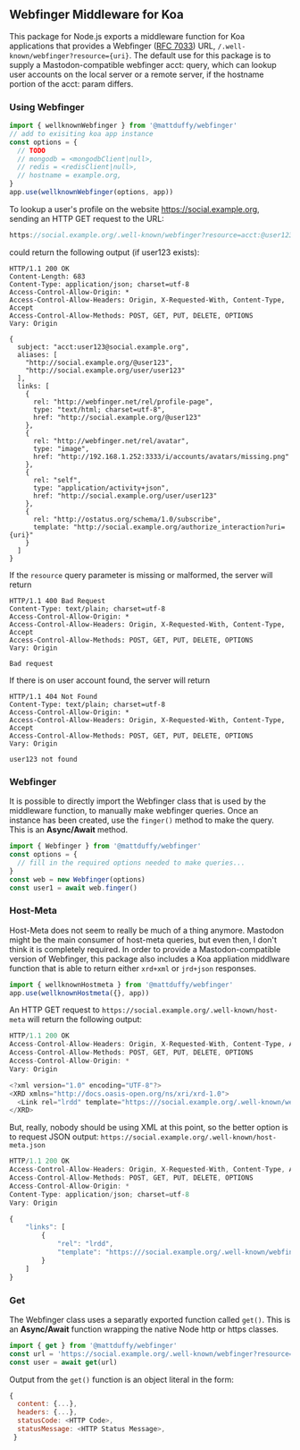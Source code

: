 ## Webfinger Middleware for Koa

This package for Node.js exports a middleware function for Koa applications that provides a Webfinger ([RFC 7033](https://www.rfc-editor.org/rfc/rfc7033#page-14)) URL, ```/.well-known/webfinger?resource={uri}```.  The default use for this package is to supply a Mastodon-compatible webfinger acct: query, which can lookup user accounts on the local server or a remote server, if the hostname portion of the acct: param differs.

### Using Webfinger

```javascript
import { wellknownWebfinger } from '@mattduffy/webfinger'
// add to exisiting koa app instance
const options = {
  // TODO
  // mongodb = <mongodbClient|null>,
  // redis = <redisClient|null>,
  // hostname = example.org,
}
app.use(wellknownWebfinger(options, app))
```

To lookup a user's profile on the website https://social.example.org, sending an HTTP GET request to the URL:
```javascript
https://social.example.org/.well-known/webfinger?resource=acct:@user123@social.example.org
```
could return the following output (if user123 exists):
```
HTTP/1.1 200 OK
Content-Length: 683
Content-Type: application/json; charset=utf-8
Access-Control-Allow-Origin: *
Access-Control-Allow-Headers: Origin, X-Requested-With, Content-Type, Accept
Access-Control-Allow-Methods: POST, GET, PUT, DELETE, OPTIONS
Vary: Origin

{
  subject: "acct:user123@social.example.org",
  aliases: [
    "http://social.example.org/@user123",
    "http://social.example.org/user/user123"
  ],
  links: [
    {
      rel: "http://webfinger.net/rel/profile-page",
      type: "text/html; charset=utf-8",
      href: "http://social.example.org/@user123"
    },
    {
      rel: "http://webfinger.net/rel/avatar",
      type: "image",
      href: "http://192.168.1.252:3333/i/accounts/avatars/missing.png"
    },
    {
      rel: "self",
      type: "application/activity+json",
      href: "http://social.example.org/user/user123"
    },
    {
      rel: "http://ostatus.org/schema/1.0/subscribe",
      template: "http://social.example.org/authorize_interaction?uri={uri}"
    }
  ]
}
```
If the ```resource``` query parameter is missing or malformed, the server will return 
```
HTTP/1.1 400 Bad Request
Content-Type: text/plain; charset=utf-8
Access-Control-Allow-Origin: *
Access-Control-Allow-Headers: Origin, X-Requested-With, Content-Type, Accept
Access-Control-Allow-Methods: POST, GET, PUT, DELETE, OPTIONS
Vary: Origin

Bad request
```

If there is on user account found, the server will return 
```
HTTP/1.1 404 Not Found
Content-Type: text/plain; charset=utf-8
Access-Control-Allow-Origin: *
Access-Control-Allow-Headers: Origin, X-Requested-With, Content-Type, Accept
Access-Control-Allow-Methods: POST, GET, PUT, DELETE, OPTIONS
Vary: Origin

user123 not found
```


### Webfinger 
It is possible to directly import the Webfinger class that is used by the middleware function, to manually make webfinger queries.  Once an instance has been created, use the ```finger()``` method to make the query.  This is an **Async/Await** method.
```javascript
import { Webfinger } from '@mattduffy/webfinger'
const options = {
  // fill in the required options needed to make queries...
}
const web = new Webfinger(options)
const user1 = await web.finger()
```

### Host-Meta
Host-Meta does not seem to really be much of a thing anymore.  Mastodon might be the main consumer of host-meta queries, but even then, I don't think it is completely required.  In order to provide a Mastodon-compatible version of Webfinger, this package also includes a Koa appliation middlware function that is able to return either ```xrd+xml``` or ```jrd+json``` responses.
```javascript
import { wellknownHostmeta } from '@mattduffy/webfinger'
app.use(wellknownHostmeta({}, app))
```
An HTTP GET request to ```https://social.example.org/.well-known/host-meta``` will return the following output:
```javascript
HTTP/1.1 200 OK
Access-Control-Allow-Headers: Origin, X-Requested-With, Content-Type, Accept
Access-Control-Allow-Methods: POST, GET, PUT, DELETE, OPTIONS
Access-Control-Allow-Origin: *
Vary: Origin

<?xml version="1.0" encoding="UTF-8"?>
<XRD xmlns="http://docs.oasis-open.org/ns/xri/xrd-1.0">
  <Link rel="lrdd" template="https:///social.example.org/.well-known/webfinger?resource={uri}"/>
</XRD>
```
But, really, nobody should be using XML at this point, so the better option is to request JSON output:
```https://social.example.org/.well-known/host-meta.json```
```javascript
HTTP/1.1 200 OK
Access-Control-Allow-Headers: Origin, X-Requested-With, Content-Type, Accept
Access-Control-Allow-Methods: POST, GET, PUT, DELETE, OPTIONS
Access-Control-Allow-Origin: *
Content-Type: application/json; charset=utf-8
Vary: Origin

{
    "links": [
        {
            "rel": "lrdd",
            "template": "https:///social.example.org/.well-known/webfinger?resource={uri}"
        }
    ]
}
```

### Get
The Webfinger class uses a separatly exported function called ```get()```.  This is an **Async/Await** function wrapping the native Node http or https classes.
```javascript
import { get } from '@mattduffy/webfinger'
const url = 'https://social.example.org/.well-known/webfinger?resource=acct:@user123@mastodon.social'
const user = await get(url)
```
Output from the ```get()``` function is an object literal in the form:
```javascript
{
  content: {...},
  headers: {...},
  statusCode: <HTTP Code>,
  statusMessage: <HTTP Status Message>,
 }
 ```
